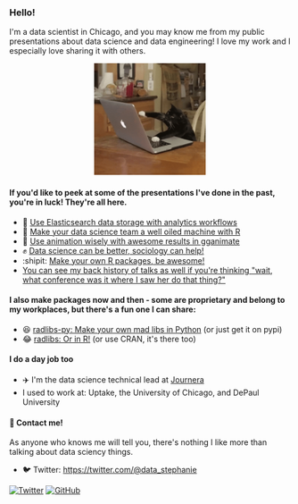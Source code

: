 ### Hello!

I'm a data scientist in Chicago, and you may know me from my public presentations about data science and data engineering! I love my work and I especially love sharing it with others.

<p align="center">
  <img src="https://github.com/skirmer/skirmer.github.io/blob/main/cat1.gif", height=200>
</p>


#### If you'd like to peek at some of the presentations I've done in the past, you're in luck! They're all here.
* :twisted_rightwards_arrows: [Use Elasticsearch data storage with analytics workflows](https://github.com/skirmer/elastic_analytics)  
* :rocket: [Make your data science team a well oiled machine with R](https://github.com/skirmer/team_collab)  
* :movie_camera: [Use animation wisely with awesome results in gganimate](https://github.com/skirmer/animating_dataviz)  
* :fist: [Data science can be better, sociology can help!](https://github.com/skirmer/satRdays_chicago_2019)
* :shipit: [Make your own R packages, be awesome!](https://github.com/skirmer/r_packages)  
* [You can see my back history of talks as well if you're thinking "wait, what conference was it where I saw her do that thing?"](https://skirmer.github.io/events.html)

#### I also make packages now and then - some are proprietary and belong to my workplaces, but there's a fun one I can share:
* :laughing: [radlibs-py: Make your own mad libs in Python](https://github.com/skirmer/radlibs-py) (or just get it on pypi)
* :joy: [radlibs: Or in R!](https://github.com/skirmer/radlibs) (or use CRAN, it's there too)

#### I do a day job too
* :airplane: I'm the data science technical lead at [Journera](http://journera.com)
* I used to work at: Uptake, the University of Chicago, and DePaul University

#### :microphone: Contact me!

As anyone who knows me will tell you, there's nothing I like more than talking about data sciency things.
* :bird: Twitter: https://twitter.com/@data_stephanie

<a href="https://twitter.com/data_stephanie"><img src="https://img.shields.io/twitter/follow/data_stephanie?label=Twitter&style=social" alt="Twitter"></a>
<a href="https://github.com/skirmer"><img src="https://img.shields.io/github/followers/skirmer.svg?label=GitHub&style=social" alt="GitHub"></a>
